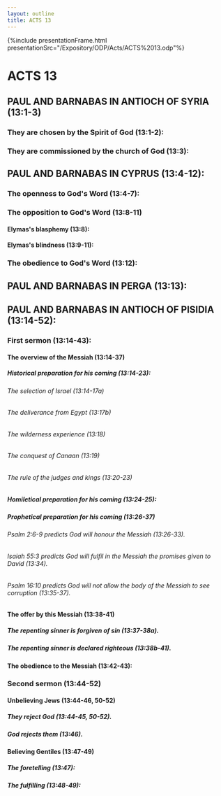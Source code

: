 ```yaml
---
layout: outline
title: ACTS 13
---
```

{%include presentationFrame.html presentationSrc="/Expository/ODP/Acts/ACTS%2013.odp"%}

# ACTS 13 
## PAUL AND BARNABAS IN ANTIOCH OF SYRIA (13:1-3) 
###  They are chosen by the Spirit of God (13:1-2): 
###  They are commissioned by the church of God (13:3): 
## PAUL AND BARNABAS IN CYPRUS (13:4-12): 
###  The openness to God\'s Word (13:4-7): 
###  The opposition to God\'s Word (13:8-11) 
####  Elymas\'s blasphemy (13:8): 
####  Elymas\'s blindness (13:9-11): 
###  The obedience to God\'s Word (13:12): 
## PAUL AND BARNABAS IN PERGA (13:13): 
## PAUL AND BARNABAS IN ANTIOCH OF PISIDIA (13:14-52): 
###  First sermon (13:14-43): 
####  The overview of the Messiah (13:14-37) 
#####  Historical preparation for his coming (13:14-23): 
######  The selection of Israel (13:14-17a) 
######  The deliverance from Egypt (13:17b) 
######  The wilderness experience (13:18) 
######  The conquest of Canaan (13:19) 
######  The rule of the judges and kings (13:20-23) 
#####  Homiletical preparation for his coming (13:24-25):
#####  Prophetical preparation for his coming (13:26-37) 
######  Psalm 2:6-9 predicts God will honour the Messiah (13:26-33). 
######  Isaiah 55:3 predicts God will fulfil in the Messiah the promises given to David (13:34). 
######  Psalm 16:10 predicts God will not allow the body of the Messiah to see corruption (13:35-37). 
####  The offer by this Messiah (13:38-41) 
#####  The repenting sinner is forgiven of sin (13:37-38a). 
#####  The repenting sinner is declared righteous (13:38b-41). 
####  The obedience to the Messiah (13:42-43): 
###  Second sermon (13:44-52) 
####  Unbelieving Jews (13:44-46, 50-52) 
#####  They reject God (13:44-45, 50-52). 
#####  God rejects them (13:46). 
####  Believing Gentiles (13:47-49) 
#####  The foretelling (13:47): 
#####  The fulfilling (13:48-49): 
